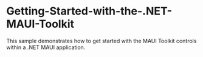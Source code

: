# Getting-Started-with-the-.NET-MAUI-Toolkit
This sample demonstrates how to get started with the MAUI Toolkit controls within a .NET MAUI application.
